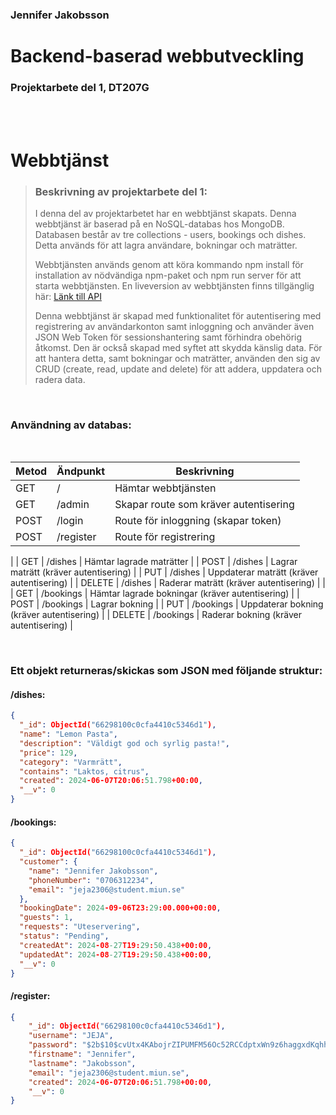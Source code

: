 ### Jennifer Jakobsson


# Backend-baserad webbutveckling
### Projektarbete del 1, DT207G

<br>
<br>

# Webbtjänst

>### Beskrivning av projektarbete del 1:
>I denna del av projektarbetet har en webbtjänst skapats. Denna webbtjänst är baserad på en NoSQL-databas hos MongoDB. Databasen består av tre collections - users, bookings och dishes. Detta används för att lagra användare, bokningar och maträtter.
>
>Webbtjänsten används genom att köra kommando npm install för installation av nödvändiga npm-paket och npm run server för att starta webbtjänsten. En liveversion av webbtjänsten finns tillgänglig här: [Länk till API](https://pastaplace.onrender.com/)
>
>Denna webbtjänst är skapad med funktionalitet för autentisering med registrering av användarkonton samt inloggning och använder även JSON Web Token för sessionshantering samt förhindra obehörig åtkomst. Den är också skapad med syftet att skydda känslig data. För att hantera detta, samt bokningar och maträtter, använden den sig av CRUD (create, read, update and delete) för att addera, uppdatera och radera data.

<br>

### Användning av databas:

<br>

| Metod | Ändpunkt | Beskrivning |
|-----------------|-----------------|-----------------|
| GET | / | Hämtar webbtjänsten |
| GET | /admin | Skapar route som kräver autentisering |
| POST | /login | Route för inloggning (skapar token) |
| POST | /register | Route för registrering |
|
| GET | /dishes | Hämtar lagrade maträtter |
| POST | /dishes | Lagrar maträtt (kräver autentisering) |
| PUT | /dishes | Uppdaterar maträtt (kräver autentisering) |
| DELETE | /dishes | Raderar maträtt (kräver autentisering) |
|
| GET | /bookings | Hämtar lagrade bokningar (kräver autentisering) |
| POST | /bookings | Lagrar bokning |
| PUT | /bookings | Uppdaterar bokning (kräver autentisering) |
| DELETE | /bookings | Raderar bokning (kräver autentisering) |



<br>

### Ett objekt returneras/skickas som JSON med följande struktur:
#### /dishes:

```json
{
  "_id": ObjectId("66298100c0cfa4410c5346d1"),
  "name": "Lemon Pasta",
  "description": "Väldigt god och syrlig pasta!",
  "price": 129,
  "category": "Varmrätt",
  "contains": "Laktos, citrus",
  "created": 2024-06-07T20:06:51.798+00:00,
  "__v": 0
}
```
#### /bookings:

```json
{
  "_id": ObjectId("66298100c0cfa4410c5346d1"),
  "customer": {
    "name": "Jennifer Jakobsson",
    "phoneNumber": "0706312234",
    "email": "jeja2306@student.miun.se"
  },
  "bookingDate": 2024-09-06T23:29:00.000+00:00,
  "guests": 1,
  "requests": "Uteservering",
  "status": "Pending",
  "createdAt": 2024-08-27T19:29:50.438+00:00,
  "updatedAt": 2024-08-27T19:29:50.438+00:00,
  "__v": 0
}
```
#### /register:

```json
{
    "_id": ObjectId("66298100c0cfa4410c5346d1"),
    "username": "JEJA",
    "password": "$2b$10$cvUtx4KAbojrZIPUMFM56Oc52RCCdptxWn9z6haggxdKqhh7BDoaV",
    "firstname": "Jennifer",
    "lastname": "Jakobsson",
    "email": "jeja2306@student.miun.se",
    "created": 2024-06-07T20:06:51.798+00:00,
    "__v": 0
}
```
